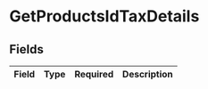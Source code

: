 # GetProductsIdTaxDetails


## Fields

| Field       | Type        | Required    | Description |
| ----------- | ----------- | ----------- | ----------- |